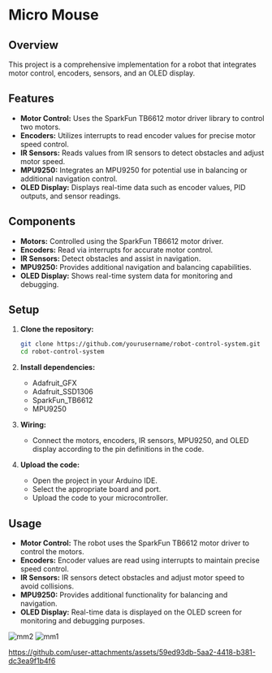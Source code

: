 # Micro Mouse

## Overview
This project is a comprehensive implementation for a robot that integrates motor control, encoders, sensors, and an OLED display.

## Features
- **Motor Control:** Uses the SparkFun TB6612 motor driver library to control two motors.
- **Encoders:** Utilizes interrupts to read encoder values for precise motor speed control.
- **IR Sensors:** Reads values from IR sensors to detect obstacles and adjust motor speed.
- **MPU9250:** Integrates an MPU9250 for potential use in balancing or additional navigation control.
- **OLED Display:** Displays real-time data such as encoder values, PID outputs, and sensor readings.

## Components
- **Motors:** Controlled using the SparkFun TB6612 motor driver.
- **Encoders:** Read via interrupts for accurate motor control.
- **IR Sensors:** Detect obstacles and assist in navigation.
- **MPU9250:** Provides additional navigation and balancing capabilities.
- **OLED Display:** Shows real-time system data for monitoring and debugging.

## Setup
1. **Clone the repository:**
    ```bash
    git clone https://github.com/yourusername/robot-control-system.git
    cd robot-control-system
    ```

2. **Install dependencies:**
    - Adafruit_GFX
    - Adafruit_SSD1306
    - SparkFun_TB6612
    - MPU9250

3. **Wiring:**
    - Connect the motors, encoders, IR sensors, MPU9250, and OLED display according to the pin definitions in the code.

4. **Upload the code:**
    - Open the project in your Arduino IDE.
    - Select the appropriate board and port.
    - Upload the code to your microcontroller.

## Usage
- **Motor Control:** The robot uses the SparkFun TB6612 motor driver to control the motors.
- **Encoders:** Encoder values are read using interrupts to maintain precise speed control.
- **IR Sensors:** IR sensors detect obstacles and adjust motor speed to avoid collisions.
- **MPU9250:** Provides additional functionality for balancing and navigation.
- **OLED Display:** Real-time data is displayed on the OLED screen for monitoring and debugging purposes.



![mm2](https://github.com/user-attachments/assets/aeacb368-e462-4903-9786-caa83a383c9f)
![mm1](https://github.com/user-attachments/assets/23ddad3a-62bb-48b0-b401-bb04a89565bc)



https://github.com/user-attachments/assets/59ed93db-5aa2-4418-b381-dc3ea9f1b4f6
